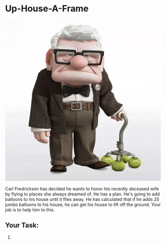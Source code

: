 # Up-House-A-Frame

<img src="carl.png">

Carl Fredricksen has decided he wants to honor his recently deceased wife by flying to places she always dreamed of. He has a plan. He's going to add balloons to his house until it flies away. He has calculated that if he adds 25 jumbo balloons to his house, he can get his house to lift off the ground. Your job is to help him to this.

## Your Task:

1. 
